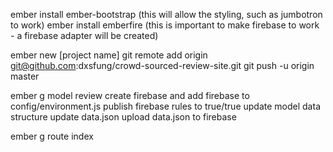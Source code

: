 ember install ember-bootstrap (this will allow the styling, such as jumbotron to work)
ember install emberfire (this is important to make firebase to work - a firebase adapter will be created)


ember new [project name]
git remote add origin git@github.com:dxsfung/crowd-sourced-review-site.git
git push -u origin master

ember g model review
create firebase and add firebase to config/environment.js
publish firebase rules to true/true
update model data structure
update data.json
upload data.json to firebase

ember g route index
